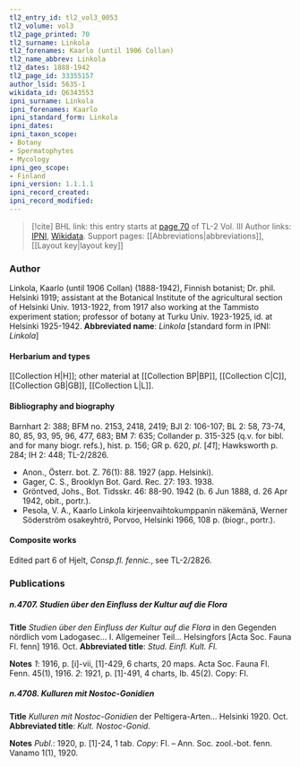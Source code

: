 ```yaml
---
tl2_entry_id: tl2_vol3_0053
tl2_volume: vol3
tl2_page_printed: 70
tl2_surname: Linkola
tl2_forenames: Kaarlo (until 1906 Collan)
tl2_name_abbrev: Linkola
tl2_dates: 1888-1942
tl2_page_id: 33355157
author_lsid: 5635-1
wikidata_id: Q6343553
ipni_surname: Linkola
ipni_forenames: Kaarlo
ipni_standard_form: Linkola
ipni_dates: 
ipni_taxon_scope: 
- Botany
- Spermatophytes
- Mycology
ipni_geo_scope: 
- Finland
ipni_version: 1.1.1.1
ipni_record_created: 
ipni_record_modified:
---
```


> [!cite] BHL link: this entry starts at [page 70](https://www.biodiversitylibrary.org/page/33355157) of TL-2 Vol. III
> Author links: [IPNI](https://www.ipni.org/a/5635-1), [Wikidata](https://www.wikidata.org/wiki/Q6343553). Support pages: [[Abbreviations|abbreviations]], [[Layout key|layout key]]

### Author

Linkola, Kaarlo (until 1906 Collan) (1888-1942), Finnish botanist; Dr. phil. Helsinki 1919; assistant at the Botanical Institute of the agricultural section of Helsinki Univ. 1913-1922, from 1917 also working at the Tammisto experiment station; professor of botany at Turku Univ. 1923-1925, id. at Helsinki 1925-1942. 
**Abbreviated name**: *Linkola* \[standard form in IPNI: *Linkola*\]

#### Herbarium and types

[[Collection H|H]]; other material at [[Collection BP|BP]], [[Collection C|C]], [[Collection GB|GB]], [[Collection L|L]].

#### Bibliography and biography

Barnhart 2: 388; BFM no. 2153, 2418, 2419; BJI 2: 106-107; BL 2: 58, 73-74, 80, 85, 93, 95, 96, 477, 683; BM 7: 635; Collander p. 315-325 (q.v. for bibl. and for many biogr. refs.), hist. p. 156; GR p. 620, *pl*. \[*41*\]; Hawksworth p. 284; IH 2: 448; TL-2/2826.
- Anon., Österr. bot. Z. 76(1): 88. 1927 (app. Helsinki).
- Gager, C. S., Brooklyn Bot. Gard. Rec. 27: 193. 1938.
- Gröntved, Johs., Bot. Tidsskr. 46: 88-90. 1942 (b. 6 Jun 1888, d. 26 Apr 1942, obit., portr.).
- Pesola, V. A., Kaarlo Linkola kirjeenvaihtokumppanin näkemänä, Werner Söderström osakeyhtrö, Porvoo, Helsinki 1966, 108 p. (biogr., portr.).

#### Composite works

Edited part 6 of Hjelt, *Consp.fl. fennic.*, see TL-2/2826.

### Publications

##### n.4707. Studien über den Einfluss der Kultur auf die Flora

**Title**
*Studien über den Einfluss der Kultur auf die Flora* in den Gegenden nördlich vom Ladogasec... I. Allgemeiner Teil... Helsingfors \[Acta Soc. Fauna Fl. fenn\] 1916. Oct.
**Abbreviated title**: *Stud. Einfl. Kult. Fl.*

**Notes**
*1*: 1916, p. \[i\]-vii, \[1\]-429, 6 charts, 20 maps. Acta Soc. Fauna Fl. Fenn. 45(1), 1916.
*2*: 1921, p. \[1\]-491, 4 charts, Ib. 45(2). Copy: FI.

##### n.4708. Kulluren mit Nostoc-Gonidien

**Title**
*Kulluren mit Nostoc-Gonidien* der Peltigera-Arten... Helsinki 1920. Oct.
**Abbreviated title**: *Kult. Nostoc-Gonid.*

**Notes**
*Publ*.: 1920, p. \[1\]-24, 1 tab. *Copy*: FI. – Ann. Soc. zool.-bot. fenn. Vanamo 1(1), 1920.

